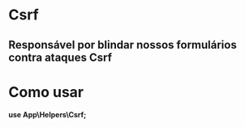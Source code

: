 # Csrf
<h2>Responsável por blindar nossos formulários contra ataques Csrf</h2>

# Como usar

<b>use App\Helpers\Csrf;</b>
